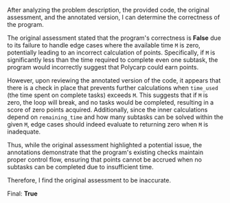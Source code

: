 After analyzing the problem description, the provided code, the original assessment, and the annotated version, I can determine the correctness of the program.

The original assessment stated that the program's correctness is **False** due to its failure to handle edge cases where the available time `M` is zero, potentially leading to an incorrect calculation of points. Specifically, if `M` is significantly less than the time required to complete even one subtask, the program would incorrectly suggest that Polycarp could earn points.

However, upon reviewing the annotated version of the code, it appears that there is a check in place that prevents further calculations when `time_used` (the time spent on complete tasks) exceeds `M`. This suggests that if `M` is zero, the loop will break, and no tasks would be completed, resulting in a score of zero points acquired. Additionally, since the inner calculations depend on `remaining_time` and how many subtasks can be solved within the given `M`, edge cases should indeed evaluate to returning zero when `M` is inadequate.

Thus, while the original assessment highlighted a potential issue, the annotations demonstrate that the program's existing checks maintain proper control flow, ensuring that points cannot be accrued when no subtasks can be completed due to insufficient time.

Therefore, I find the original assessment to be inaccurate.

Final: **True**
